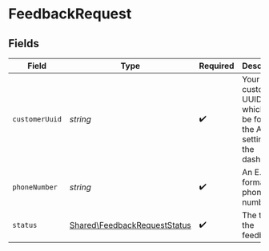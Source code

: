 # FeedbackRequest


## Fields

| Field                                                                        | Type                                                                         | Required                                                                     | Description                                                                  | Example                                                                      |
| ---------------------------------------------------------------------------- | ---------------------------------------------------------------------------- | ---------------------------------------------------------------------------- | ---------------------------------------------------------------------------- | ---------------------------------------------------------------------------- |
| `customerUuid`                                                               | *string*                                                                     | :heavy_check_mark:                                                           | Your customer UUID, which can be found in the API settings in the dashboard. |                                                                              |
| `phoneNumber`                                                                | *string*                                                                     | :heavy_check_mark:                                                           | An E.164 formatted phone number.                                             | +1234567890                                                                  |
| `status`                                                                     | [Shared\FeedbackRequestStatus](../../Models/Shared/FeedbackRequestStatus.md) | :heavy_check_mark:                                                           | The type of the feedback.                                                    | onboarded                                                                    |